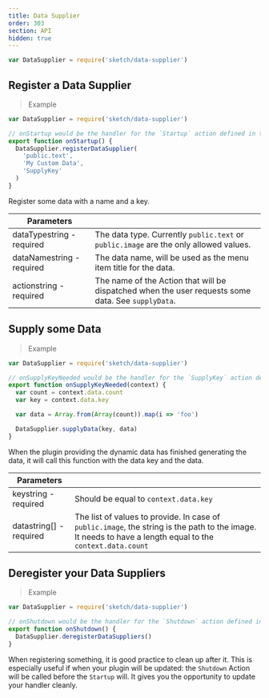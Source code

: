 ```yaml
---
title: Data Supplier
order: 303
section: API
hidden: true
---
```


```js
var DataSupplier = require('sketch/data-supplier')
```

## Register a Data Supplier

> Example

```js
var DataSupplier = require('sketch/data-supplier')

// onStartup would be the handler for the `Startup` action defined in the manifest.json
export function onStartup() {
  DataSupplier.registerDataSupplier(
    'public.text',
    'My Custom Data',
    'SupplyKey'
  )
}
```

Register some data with a name and a key.

| Parameters                                              |                                                                                                    |
| ------------------------------------------------------- | -------------------------------------------------------------------------------------------------- |
| dataType<span class="arg-type">string - required</span> | The data type. Currently `public.text` or `public.image` are the only allowed values.              |
| dataName<span class="arg-type">string - required</span> | The data name, will be used as the menu item title for the data.                                   |
| action<span class="arg-type">string - required</span>   | The name of the Action that will be dispatched when the user requests some data. See `supplyData`. |

## Supply some Data

> Example

```js
var DataSupplier = require('sketch/data-supplier')

// onSupplyKeyNeeded would be the handler for the `SupplyKey` action defined in the manifest.json
export function onSupplyKeyNeeded(context) {
  var count = context.data.count
  var key = context.data.key

  var data = Array.from(Array(count)).map(i => 'foo')

  DataSupplier.supplyData(key, data)
}
```

When the plugin providing the dynamic data has finished generating the data, it will call this function with the data key and the data.

| Parameters                                            |                                                                                                                                                            |
| ----------------------------------------------------- | ---------------------------------------------------------------------------------------------------------------------------------------------------------- |
| key<span class="arg-type">string - required</span>    | Should be equal to `context.data.key`                                                                                                                      |
| data<span class="arg-type">string[] - required</span> | The list of values to provide. In case of `public.image`, the string is the path to the image. It needs to have a length equal to the `context.data.count` |

## Deregister your Data Suppliers

> Example

```js
var DataSupplier = require('sketch/data-supplier')

// onShutdown would be the handler for the `Shutdown` action defined in the manifest.json
export function onShutdown() {
  DataSupplier.deregisterDataSuppliers()
}
```

When registering something, it is good practice to clean up after it. This is especially useful if when your plugin will be updated: the `Shutdown` Action will be called before the `Startup` will. It gives you the opportunity to update your handler cleanly.

